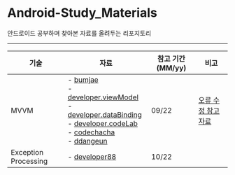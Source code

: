 # Android-Study_Materials
안드로이드 공부하며 찾아본 자료를 올려두는 리포지토리

---

| 기술 | 자료 | 참고 기간(MM/yy) | 비고 |
| -- | -- | -- | --|
| MVVM |- [bumjae](https://bumjae.tistory.com/47) <br/> - [developer.viewModel](https://developer.android.com/topic/libraries/architecture/viewmodel)<br/>- [developer.dataBinding](https://developer.android.com/topic/libraries/data-binding)<br/>- [developer.codeLab](https://developer.android.com/codelabs/android-databinding#0)<br/>- [codechacha](https://codechacha.com/ko/android-jetpack-create-viewmodel/)<br/>- [ddangeun](https://ddangeun.tistory.com/83)| 09/22 | [오류 수정 참고 자료](https://velog.io/@dustndus8/%EC%95%88%EB%93%9C%EB%A1%9C%EC%9D%B4%EB%93%9CAndroidKotlin-by-viewModels-%EC%82%AC%EC%9A%A9%ED%95%98%EA%B8%B0) |
| Exception Processing |- [developer88](https://developer88.tistory.com/257)| 10/22 | |
